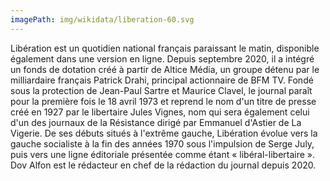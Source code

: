 ```yaml
---
imagePath: img/wikidata/liberation-60.svg
---
```


Libération est un quotidien national français paraissant le matin, disponible également dans une version en ligne. Depuis septembre 2020, il a intégré un fonds de dotation créé à partir de Altice Média, un groupe détenu par le milliardaire français Patrick Drahi, principal actionnaire de BFM TV.
Fondé sous la protection de Jean-Paul Sartre et Maurice Clavel, le journal paraît pour la première fois le 18 avril 1973 et reprend le nom d'un titre de presse créé en 1927 par le libertaire Jules Vignes, nom qui sera également celui d'un des journaux de la Résistance dirigé par Emmanuel d'Astier de La Vigerie.
De ses débuts situés à l'extrême gauche, Libération évolue vers la gauche socialiste à la fin des années 1970 sous l'impulsion de Serge July, puis vers une ligne éditoriale présentée comme étant « libéral-libertaire ». Dov Alfon est le rédacteur en chef de la rédaction du journal depuis 2020.

